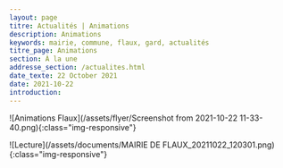 ```yaml
---
layout: page
titre: Actualités | Animations
description: Animations
keywords: mairie, commune, flaux, gard, actualités
titre_page: Animations
section: À la une
addresse_section: /actualites.html
date_texte: 22 October 2021
date: 2021-10-22
introduction: 
---
```



![Animations Flaux](/assets/flyer/Screenshot from 2021-10-22 11-33-40.png){:class="img-responsive"}

![Lecture](/assets/documents/MAIRIE DE FLAUX_20211022_120301.png){:class="img-responsive"}



